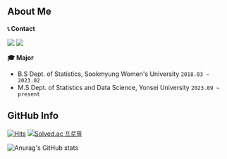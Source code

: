 
## About Me  
**📞 Contact**

<a href="hongjury@gmail.com" target="_blank"><img src="https://img.shields.io/badge/Gmail-D14836?style=flat&logo=gmail&logoColor=white"/></a>
<a href="hongjury@naver.com" target="_blank"><img src="https://img.shields.io/badge/Naver-03C75A?style=flat&logo=naver&logoColor=white"/></a>

**🎓 Major**
*  B.S Dept. of Statistics, Sookmyung Women's University `2018.03 ~ 2023.02`
   <!--
   * major in Statistics (ExtraCredit Completion)  
   * double major in Economics -->
*  M.S Dept. of Statistics and Data Science, Yonsei University `2023.09 ~ present`
 <!--
**📝 Work Experience**
* Data Analyst, Nine2one `2022.07 ~ 2023.08`
  * Shared Mobility Startup 
-->
 <!--
## Skills
**📕 Language**

<img src="https://img.shields.io/badge/Python-3776AB?style=flat&logo=Python&logoColor=white"/> <img src="https://img.shields.io/badge/R-276DC3?style=flat&logo=R&logoColor=white"/> 

**📙 Module**   

<img src="https://img.shields.io/badge/pandas-150458?style=flat&logo=pandas&logoColor=white"/> <img src="https://img.shields.io/badge/NumPy-013243?style=flat&logo=numpy&logoColor=white"/> <img src="https://img.shields.io/badge/scikit learn-F7931E?style=flat&logo=scikitlearn&logoColor=white"/> <img src="https://img.shields.io/badge/PyTorch-EE4C2C?style=flat&logo=pytorch&logoColor=white"/> <img src="https://img.shields.io/badge/TensorFlow-FF6F00?style=flat&logo=tensorflow&logoColor=white"/> <img src="https://img.shields.io/badge/Streamlit-FF4B4B?style=flat&logo=streamlit&logoColor=white"/> <img src="https://img.shields.io/badge/Folium-77B829?style=flat&logo=folium&logoColor=white"/> <img src="https://img.shields.io/badge/Plotly-3F4F75?style=flat&logo=plotly&logoColor=white"/> 


**📒 SQL**   

<img src="https://img.shields.io/badge/BigQuery-4285F4?style=flat&logo=googlecloud&logoColor=white"/> <img src="https://img.shields.io/badge/MySQL-4479A1?style=flat&logo=MySQL&logoColor=white"/> <img src="https://img.shields.io/badge/SQLite-003B57?style=flat&logo=SQLite&logoColor=white"/> 



**📗 Tool**   

<img src="https://img.shields.io/badge/Tableau-E97627?style=flat&logo=Tableau&logoColor=white"/> <img src="https://img.shields.io/badge/Google Looker Studio-4285F4?style=flat&logo=looker&logoColor=white"/> <img src="https://img.shields.io/badge/Amazon EC2-FF9900?style=flat&logo=amazonec2&logoColor=white"/> <img src="https://img.shields.io/badge/Amplitude-4285F4?style=flat&logo=Amplitude&logoColor=white"/> 

**📘 Experience With**   

<img src="https://img.shields.io/badge/SAS-276DC3?style=flat&logo=sas&logoColor=white"/> <img src="https://img.shields.io/badge/PostgreSQL-4169E1?style=flat&logo=postgresql&logoColor=white"/> <img src="https://img.shields.io/badge/Google Analytics-E37400?style=flat&logo=Google Analytics&logoColor=white"/>
-->
## GitHub Info
[![Hits](https://hits.seeyoufarm.com/api/count/incr/badge.svg?url=https%3A%2F%2Fgithub.com%2Fjurio3o%2Fhit-counter&count_bg=%230055FF&title_bg=%235A5A5A&icon=&icon_color=%23E7E7E7&title=hits&edge_flat=false)](https://hits.seeyoufarm.com) [![Solved.ac
프로필](http://mazassumnida.wtf/api/mini/generate_badge?boj=flwnghd)](https://solved.ac/flwnghd)

 
![Anurag's GitHub stats](https://github-readme-stats.vercel.app/api?username=jurio3o&show_icons=true&bg_color=00000000)
